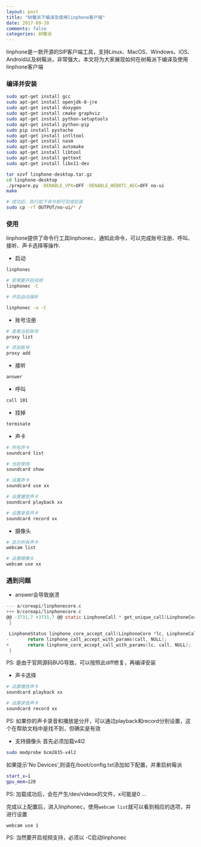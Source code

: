 ```yaml
---
layout: post
title: "树莓派下编译及使用linphone客户端"
date: 2017-09-20
comments: false
categories: 树莓派
---
```


linphone是一款开源的SIP客户端工具，支持Linux、MacOS、Windows、iOS、Android以及树莓派，非常强大，本文将为大家展现如何在树莓派下编译及使用linphone客户端

### 编译并安装

```bash
sudo apt-get install gcc
sudo apt-get install openjdk-8-jre
sudo apt-get install doxygen
sudo apt-get install cmake graphviz
sudo apt-get install python-setuptools
sudo apt-get install python-pip
sudo pip install pystache
sudo apt-get install intltool
sudo apt-get install nasm
sudo apt-get install automake
sudo apt-get install libtool
sudo apt-get install gettext
sudo apt-get install libx11-dev

tar xzvf linphone-desktop.tar.gz
cd linphone-desktop
./prepare.py -DENABLE_VPX=OFF -DENABLE_WEBRTC_AEC=OFF no-ui
make

# 成功后，执行如下命令即可完成安装
sudo cp -rf OUTPUT/no-ui/* /
```

### 使用

linphone提供了命令行工具linphonec，通知此命令，可以完成账号注册、呼叫、接听、声卡选择等操作.

* 启动

```bash
linphonec

# 若需要开启视频
linphonec -C

# 开启自动接听

linphonec -a -C
```

* 账号注册

```bash
# 查看当前账号
proxy list

# 添加账号
proxy add
```

* 接听

```bash
answer
```

* 呼叫

```bash
call 101
```

* 挂掉

```bash
terminate
```

* 声卡

```bash
# 所有声卡
soundcard list

# 当前使用
soundcard show

# 设置声卡
soundcard use xx

# 设置播放声卡
soundcard playback xx

# 设置录音声卡
soundcard record xx 
```

* 摄像头

```bash
# 显示所有声卡
webcam list

# 设置摄像头
webcam use xx
```

### 遇到问题

* answer会导致崩溃

```c
--- a/coreapi/linphonecore.c
+++ b/coreapi/linphonecore.c
@@ -3731,7 +3731,7 @@ static LinphoneCall * get_unique_call(LinphoneCore *lc) {
 }

 LinphoneStatus linphone_core_accept_call(LinphoneCore *lc, LinphoneCall *call) {
-       return linphone_call_accept_with_params(call, NULL);
+       return linphone_core_accept_call_with_params(lc, call, NULL);
 }
```
PS: 是由于官网源码BUG导致，可以按照此diff修复，再编译安装

* 声卡选择

```bash
# 设置播放声卡
soundcard playback xx

# 设置录音声卡
soundcard record xx
```
PS: 如果你的声卡录音和播放是分开，可以通过playback和record分别设置，这个在帮助文档中是找不到，但确实是有效

* 支持摄像头
首先必须加载v4l2

```bash
sudo modprobe bcm2835-v4l2
```
如果提示'No Devices',则请在/boot/config.txt添加如下配置，并重启树莓派

```bash
start_x=1
gpu_mem=128
```
PS: 加载成功后，会在产生/dev/videox的文件，x可能是0 ...

完成以上配置后，进入linphonec，使用`webcam list`就可以看到相应的选项，并进行设置

```bash
webcam use 1
```
PS: 当然要开启视频支持，必须以 -C启动linphonec

